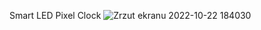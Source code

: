 Smart LED Pixel Clock
![Zrzut ekranu 2022-10-22 184030](https://user-images.githubusercontent.com/69490354/197351991-7a1ee2ac-46a8-44dc-82ac-b85919600d27.jpg)
